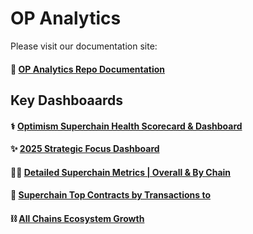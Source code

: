# OP Analytics

Please visit our documentation site:

#### 📄 [OP Analytics Repo Documentation](https://static.optimism.io/op-analytics/sphinx/html/index.html)

## Key Dashboaards
#### ⚕️ [Optimism Superchain Health Scorecard & Dashboard](https://docs.google.com/spreadsheets/d/1f-uIW_PzlGQ_XFAmsf9FYiUf0N9l_nePwDVrw0D5MXY/edit?gid=584971628#gid=584971628)
#### ✨ [2025 Strategic Focus Dashboard](https://app.hex.tech/61bffa12-d60b-484c-80b9-14265e268538/app/d28726b2-ff11-4f94-8a9f-6bb0a86f4b46/latest)
#### 🦸‍♂️ [Detailed Superchain Metrics | Overall & By Chain](https://app.hex.tech/61bffa12-d60b-484c-80b9-14265e268538/app/a7697196-fdfd-4a59-88ef-d91d52801518/latest)
#### 🧮 [Superchain Top Contracts by Transactions to](https://app.hex.tech/61bffa12-d60b-484c-80b9-14265e268538/app/cd3f1525-08f0-4a49-a15a-b72f46f2a0d8/latest)
#### ⛓️ [All Chains Ecosystem Growth](https://app.hex.tech/61bffa12-d60b-484c-80b9-14265e268538/app/237e99a4-5cf5-4535-aa25-eb752c4e6028/latest?)

